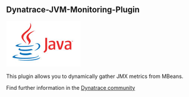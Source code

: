 ## Dynatrace-JVM-Monitoring-Plugin

![images/oracle_logo.png](images/rsz_java-logo.jpg)

This plugin allows you to dynamically gather JMX metrics from MBeans.

Find further information in the [Dynatrace community](https://community.dynatrace.com/community/display/DL/JVM+Monitoring+Plugin)

